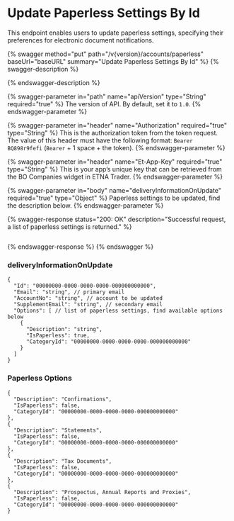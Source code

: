 # Update Paperless Settings By Id

This endpoint enables users to update paperless settings, specifying their preferences for electronic document notifications.

{% swagger method="put" path="/v{version}/accounts/paperless" baseUrl="baseURL" summary="Update Paperless Settings By Id" %}
{% swagger-description %}

{% endswagger-description %}

{% swagger-parameter in="path" name="apiVersion" type="String" required="true" %}
The version of API. By default, set it to `1.0`.
{% endswagger-parameter %}

{% swagger-parameter in="header" name="Authorization" required="true" type="String" %}
This is the authorization token from the token request. The value of this header must have the following format: `Bearer BQ898r9fefi` (`Bearer` + 1 space + the token).
{% endswagger-parameter %}

{% swagger-parameter in="header" name="Et-App-Key" required="true" type="String" %}
This is your app’s unique key that can be retrieved from the BO Companies widget in ETNA Trader.
{% endswagger-parameter %}

{% swagger-parameter in="body" name="deliveryInformationOnUpdate" required="true" type="Object" %}
Paperless settings to be updated, find the description below.
{% endswagger-parameter %}

{% swagger-response status="200: OK" description="Successful request, a list of paperless settings is returned." %}
```javascript
```
{% endswagger-response %}
{% endswagger %}

### **deliveryInformationOnUpdate**

```
{
  "Id": "00000000-0000-0000-0000-000000000000",
  "Email": "string", // primary email
  "AccountNo": "string", // account to be updated
  "SupplementEmail": "string", // secondary email
  "Options": [ // list of paperless settings, find available options below
    {
      "Description": "string",
      "IsPaperless": true,
      "CategoryId": "00000000-0000-0000-0000-000000000000"
    }
  ]
}
```

### Paperless Options

```
{
  "Description": "Confirmations",
  "IsPaperless": false,
  "CategoryId": "00000000-0000-0000-0000-000000000000"
},
{
  "Description": "Statements",
  "IsPaperless": false,
  "CategoryId": "00000000-0000-0000-0000-000000000000"
},
{
  "Description": "Tax Documents",
  "IsPaperless": false,
  "CategoryId": "00000000-0000-0000-0000-000000000000"
},
{
  "Description": "Prospectus, Annual Reports and Proxies",
  "IsPaperless": false,
  "CategoryId": "00000000-0000-0000-0000-000000000000"
}
```
